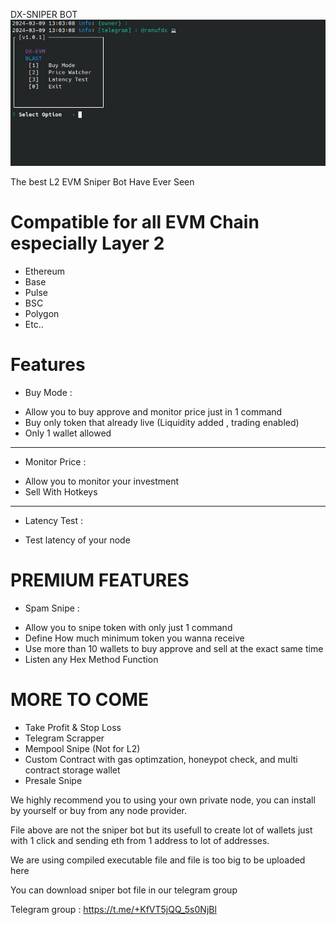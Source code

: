 DX-SNIPER BOT
 <img src="./assets/display.jpg">


The best L2 EVM Sniper Bot Have Ever Seen

# Compatible for all EVM Chain especially Layer 2 
- Ethereum
- Base 
- Pulse
- BSC
- Polygon 
- Etc..


# Features

* Buy Mode : 
 - Allow you to buy approve and monitor price just in 1 command
 - Buy only token that already live (Liquidity added , trading enabled)
 - Only 1 wallet allowed
----------------------------
* Monitor Price : 
 - Allow you to monitor your investment 
 - Sell With Hotkeys
----------------------------
* Latency Test : 
 - Test latency of your node

# PREMIUM FEATURES

* Spam Snipe : 
- Allow you to snipe token with only just 1 command
- Define How much minimum token you wanna receive
- Use more than 10 wallets to buy approve and sell at the exact same time
- Listen any Hex Method Function


# MORE TO COME

* Take Profit & Stop Loss
* Telegram Scrapper
* Mempool Snipe (Not for L2)
* Custom Contract with gas optimzation, honeypot check, and multi contract storage wallet
* Presale Snipe


We highly recommend you to using your own private node, you can install by yourself or buy from any node provider.


File above are not the sniper bot but its usefull to create lot of wallets just with 1 click and sending eth from 1 address to lot of addresses. 

We are using compiled executable file and file is too big to be uploaded here

You can download sniper bot file in our telegram group

Telegram group : https://t.me/+KfVT5jQQ_5s0NjBl

